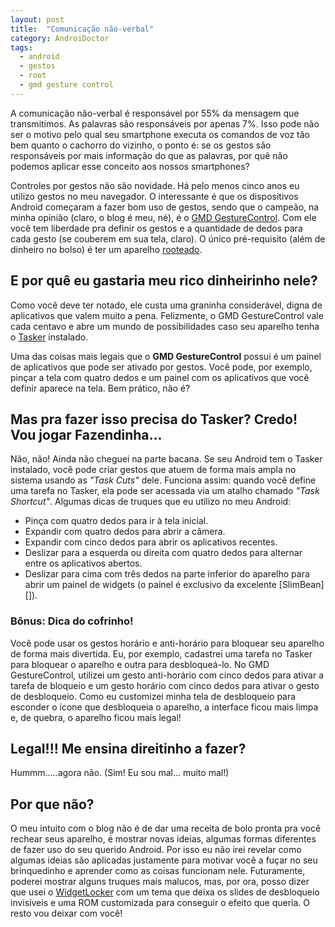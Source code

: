 ```yaml
---
layout: post
title:  "Comunicação não-verbal"
category: AndroiDoctor
tags:
  - android
  - gestos
  - root
  - gmd gesture control
---
```


A comunicação não-verbal é responsável por 55% da mensagem que transmitimos. As palavras são responsáveis por apenas 7%. Isso pode não ser o motivo pelo qual seu smartphone executa os comandos de voz tão bem quanto o cachorro do vizinho, o ponto é: se os gestos são responsáveis por mais informação do que as palavras, por quê não podemos aplicar esse conceito aos nossos smartphones?

Controles por gestos não são novidade. Há pelo menos cinco anos eu utilizo gestos no meu navegador. O interessante é que os dispositivos Android começaram a fazer bom uso de gestos, sendo que o campeão, na minha opinião (claro, o blog é meu, né), é o [GMD GestureControl][]. Com ele você tem liberdade pra definir os gestos e a quantidade de dedos para cada gesto (se couberem em sua tela, claro). O único pré-requisito (além de dinheiro no bolso) é ter um aparelho [rooteado][post-root].

## E por quê eu gastaria meu rico dinheirinho nele?

Como você deve ter notado, ele custa uma graninha considerável, digna de aplicativos que valem muito a pena. Felizmente, o GMD GestureControl vale cada centavo e abre um mundo de possibilidades caso seu aparelho tenha o [Tasker][post-tasker] instalado.

Uma das coisas mais legais que o **GMD GestureControl** possui é um painel de aplicativos que pode ser ativado por gestos. Você pode, por exemplo, pinçar a tela com quatro dedos e um painel com os aplicativos que você definir aparece na tela. Bem prático, não é?

## Mas pra fazer isso precisa do Tasker? Credo! Vou jogar Fazendinha...

Não, não! Ainda não cheguei na parte bacana. Se seu Android tem o Tasker instalado, você pode criar gestos que atuem de forma mais ampla no sistema usando as *"Task Cuts"* dele. Funciona assim: quando você define uma tarefa no Tasker, ela pode ser acessada via um atalho chamado *"Task Shortcut"*. Algumas dicas de truques que eu utilizo no meu Android:

- Pinça com quatro dedos para ir à tela inicial.
- Expandir com quatro dedos para abrir a câmera.
- Expandir com cinco dedos para abrir os aplicativos recentes.
- Deslizar para a esquerda ou direita com quatro dedos para alternar entre os aplicativos abertos.
- Deslizar para cima com três dedos na parte inferior do aparelho para abrir um painel de widgets (o painel é exclusivo da excelente [SlimBean][]).

### Bônus: Dica do cofrinho!

Você pode usar os gestos horário e anti-horário para bloquear seu aparelho de forma mais divertida. Eu, por exemplo, cadastrei uma tarefa no Tasker para bloquear o aparelho e outra para desbloqueá-lo. No GMD GestureControl, utilizei um gesto anti-horário com cinco dedos para ativar a tarefa de bloqueio e um gesto horário com cinco dedos para ativar o gesto de desbloqueio. Como eu customizei minha tela de desbloqueio para esconder o ícone que desbloqueia o aparelho, a interface ficou mais limpa e, de quebra, o aparelho ficou mais legal!

## Legal!!! Me ensina direitinho a fazer?

Hummm.....agora não. (Sim! Eu sou mal... muito mal!)

## Por que não?

O meu intuito com o blog não é de dar uma receita de bolo pronta pra você rechear seus aparelho, é mostrar novas ideias, algumas formas diferentes de fazer uso do seu querido Android. Por isso eu não irei revelar como algumas ideias são aplicadas justamente para motivar você a fuçar no seu brinquedinho e aprender como as coisas funcionam nele. Futuramente, poderei mostrar alguns truques mais malucos, mas, por ora, posso dizer que usei o [WidgetLocker][] com um tema que deixa os slides de desbloqueio invisíveis e uma ROM customizada para conseguir o efeito que queria. O resto vou deixar com você!

[post-root]: </posts/root-o-papel-higienico-eletronico-para-o-seu-android>
[post-tasker]: </posts/faca-valer-o-smart-do-seu-smartphone>

[gmd gesturecontrol]: <https://play.google.com/store/apps/details?id=com.goodmooddroid.gesturecontrol>
[widgetlocker]: <https://play.google.com/store/apps/details?id=com.teslacoilsw.widgetlocker>

[slim bean]: <http://www.slimroms.net>

